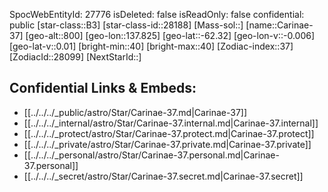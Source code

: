 ﻿---
location: [-62.32,137.825,800]
type: Star
tags:
- astro/Star

---
SpocWebEntityId: 27776
isDeleted: false
isReadOnly: false
confidential: public
[star-class::B3]
[star-class-id::28188]
[Mass-sol::]
[name::Carinae-37]
[geo-alt::800]
[geo-lon::137.825]
[geo-lat::-62.32]
[geo-lon-v::-0.006]
[geo-lat-v::0.01]
[bright-min::40]
[bright-max::40]
[Zodiac-index::37]
[ZodiacId::28099]
[NextStarId::]



## Confidential Links & Embeds: 
- [[../../../_public/astro/Star/Carinae-37.md|Carinae-37]] 
- [[../../../_internal/astro/Star/Carinae-37.internal.md|Carinae-37.internal]] 
- [[../../../_protect/astro/Star/Carinae-37.protect.md|Carinae-37.protect]] 
- [[../../../_private/astro/Star/Carinae-37.private.md|Carinae-37.private]] 
- [[../../../_personal/astro/Star/Carinae-37.personal.md|Carinae-37.personal]] 
- [[../../../_secret/astro/Star/Carinae-37.secret.md|Carinae-37.secret]]

